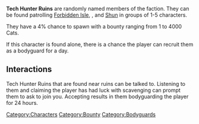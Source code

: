 **Tech Hunter Ruins** are randomly named members of the [](03%20-%20Projects%20&%20Wikis/Kenshi/Kenshi%20Wiki/Kenshi%20Wiki%20Template/Tech_Hunters.md) faction. They can be found patrolling
[Forbidden Isle](Forbidden_Isle.md "wikilink"), [](Leviathan_Coast.md), and [Shun](Shun.md "wikilink") in
groups of 1-5 characters.

They have a 4% chance to spawn with a bounty ranging from 1 to 4000
Cats.

If this character is found alone, there is a chance the player can
recruit them as a bodyguard for a day.

## Interactions

Tech Hunter Ruins that are found near ruins can be talked to. Listening
to them and claiming the player has had luck with scavenging can prompt
them to ask to join you. Accepting results in them bodyguarding the
player for 24 hours.

[Category:Characters](Category:Characters "wikilink")
[Category:Bounty](Category:Bounty "wikilink")
[Category:Bodyguards](Category:Bodyguards "wikilink")